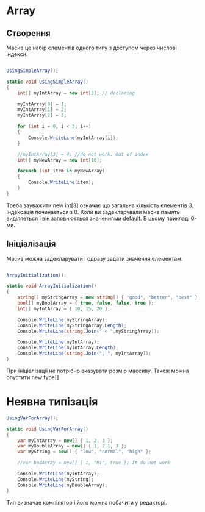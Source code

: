# Array

## Створення

Масив це набір єлементів одного типу з доступом через числові індекси.

```cs

UsingSimpleArray();

static void UsingSimpleArray()
{
    int[] myIntArray = new int[3]; // declaring

    myIntArray[0] = 1;
    myIntArray[1] = 2;
    myIntArray[2] = 3;

    for (int i = 0; i < 3; i++)
    {
        Console.WriteLine(myIntArray[i]);
    }

    //myIntArray[3] = 4; //do not work. Out of index
    int[] myNewArray = new int[10];

    foreach (int item in myNewArray)
    {
        Console.WriteLine(item);
    }
}
```
Треба зауважити new int[3] означає що загальна кількість єлементів 3. Індексація починаеться з 0. Коли ви задекларували масив память виділяеться і він заповнюється значеннями default. В цьому прикладі 0-ми. 

## Ініціалізація

Масив можна задекларувати і одразу задати значення єлементам. 

```cs

ArrayInitialization();

static void ArrayInitialization()
{
    string[] myStringArray = new string[] { "good", "better", "best" };
    bool[] myBoolArray = { true, false, false, true };
    int[] myIntArray = { 10, 15, 20 };

    Console.WriteLine(myStringArray);
    Console.WriteLine(myStringArray.Length);
    Console.WriteLine(string.Join(" < ",myStringArray));

    Console.WriteLine(myIntArray);
    Console.WriteLine(myIntArray.Length);
    Console.WriteLine(string.Join(", ", myIntArray));
}
```
При ініціалізації не потрібно вказувати розмір массиву. Також можна опустити new type[]

# Неявна типізація

```cs
UsingVarForArray();

static void UsingVarForArray()
{
    var myIntArray = new[] { 1, 2, 3 };
    var myDoubleArray = new[] { 1, 2.1, 3 };
    var myString = new[] { "low", "normal", "high" };

    //var badArray = new[] { 1, "Hi", true }; It do not work

    Console.WriteLine(myIntArray);
    Console.WriteLine(myString);
    Console.WriteLine(myDoubleArray);
}

```
Тип визначае компілятор і його можна побачити у редакторі.
